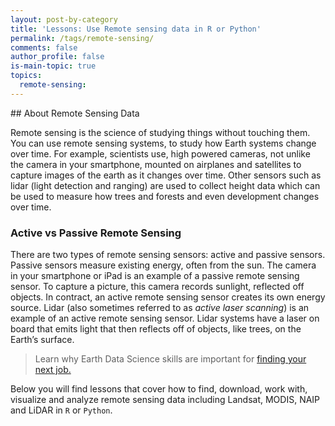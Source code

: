 ```yaml
---
layout: post-by-category
title: 'Lessons: Use Remote sensing data in R or Python'
permalink: /tags/remote-sensing/
comments: false
author_profile: false
is-main-topic: true
topics:
  remote-sensing:
---
```



<div class='tag-landing-intro notice--success' markdown="1">
## About Remote Sensing Data

Remote sensing is the science of studying things without touching them. You can
use remote sensing systems, to study how Earth systems change over time. For
example, scientists use, high powered cameras, not unlike the camera in your
smartphone, mounted on airplanes and satellites to capture images of the earth
as it changes over time. Other sensors such as lidar (light detection and ranging)
are used to collect height data which can be used to measure how trees and
forests and even development changes over time.

### Active vs Passive Remote Sensing

There are two types of remote sensing sensors: active and passive sensors.
Passive sensors measure existing energy, often from the sun. The camera in your
smartphone or iPad is an example of a passive remote sensing sensor. To capture
a picture, this camera records sunlight, reflected off objects. In contract, an
active remote sensing sensor creates its own energy source. Lidar (also sometimes
referred to as *active laser scanning*) is an example of an active remote sensing
sensor. Lidar systems have a laser on board that emits light that then reflects
off of objects, like trees, on the Earth’s surface.

> Learn why Earth Data Science skills are important for <a href="https://earthdatascience.org/blog/earth-data-scientist-demand/" target="_blank">finding your next job. </a>


Below you will find lessons that cover how to find, download, work with, visualize
and analyze remote sensing data including Landsat, MODIS, NAIP and LiDAR in `R` or `Python`.
</div>
